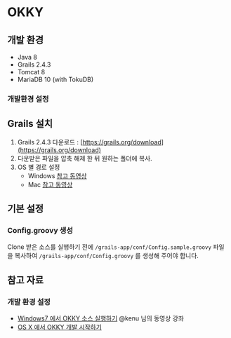 OKKY
==========

## 개발 환경

- Java 8
- Grails 2.4.3
- Tomcat 8
- MariaDB 10 (with TokuDB)

### 개발환경 설정

## Grails 설치
1. Grails 2.4.3 다운로드 : [https://grails.org/download](https://grails.org/download)
2. 다운받은 파일을 압축 해제 한 뒤 원하는 폴더에 복사.
3. OS 별 경로 설정
	- Windows [참고 동영상](http://www.grailsexample.net/installing-a-grails-development-environment-on-windows/)
	- Mac [참고 동영상](http://www.grailsexample.net/installing-a-grails-development-environment-on-os-x/)
		
## 기본 설정
### Config.groovy 생성
Clone 받은 소스를 실행하기 전에 `/grails-app/conf/Config.sample.groovy` 파일을 복사하여 `/grails-app/conf/Config.groovy` 를 생성해 주어야 합니다.

## 참고 자료

### 개발 환경 설정

  * [Windows7 에서 OKKY 소스 실행하기](http://okky.kr/article/272699) @kenu 님의 동영상 강좌
  * [OS X 에서 OKKY 개발 시작하기](BUILDING_OSX.md)

